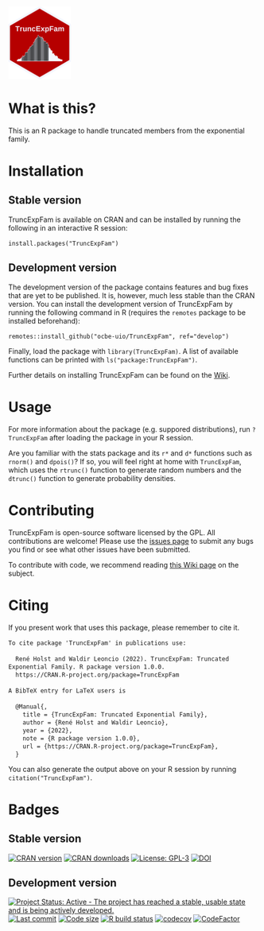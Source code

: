 <img src="logo.png" width=25%>

What is this?
=============

This is an R package to handle truncated members from the exponential
family.

Installation
============

Stable version
--------------

TruncExpFam is available on CRAN and can be installed by running the
following in an interactive R session:

    install.packages("TruncExpFam")

Development version
-------------------

The development version of the package contains features and bug fixes
that are yet to be published. It is, however, much less stable than the
CRAN version. You can install the development version of TruncExpFam by
running the following command in R (requires the `remotes` package to be
installed beforehand):

    remotes::install_github("ocbe-uio/TruncExpFam", ref="develop")

Finally, load the package with `library(TruncExpFam)`. A list of
available functions can be printed with `ls("package:TruncExpFam")`.

Further details on installing TruncExpFam can be found on the
[Wiki](https://github.com/ocbe-uio/TruncExpFam/wiki/Installing-TruncExpFam).

Usage
=====

For more information about the package (e.g. suppored distributions),
run `?TruncExpFam` after loading the package in your R session.

Are you familiar with the stats package and its `r*` and `d*` functions
such as `rnorm()` and `dpois()`? If so, you will feel right at home with
`TruncExpFam`, which uses the `rtrunc()` function to generate random
numbers and the `dtrunc()` function to generate probability densities.

Contributing
============

TruncExpFam is open-source software licensed by the GPL. All
contributions are welcome! Please use the [issues
page](https://github.com/ocbe-uio/TruncExpFam/issues) to submit any bugs
you find or see what other issues have been submitted.

To contribute with code, we recommend reading [this Wiki
page](https://github.com/ocbe-uio/TruncExpFam/wiki/Contributing-to-the-project)
on the subject.

Citing
======

If you present work that uses this package, please remember to cite it.


    To cite package 'TruncExpFam' in publications use:

      René Holst and Waldir Leoncio (2022). TruncExpFam: Truncated Exponential Family. R package version 1.0.0.
      https://CRAN.R-project.org/package=TruncExpFam

    A BibTeX entry for LaTeX users is

      @Manual{,
        title = {TruncExpFam: Truncated Exponential Family},
        author = {René Holst and Waldir Leoncio},
        year = {2022},
        note = {R package version 1.0.0},
        url = {https://CRAN.R-project.org/package=TruncExpFam},
      }

You can also generate the output above on your R session by running
`citation("TruncExpFam")`.

Badges
======

Stable version
--------------

[![CRAN
version](https://www.r-pkg.org/badges/version/TruncExpFam?color=green)](https://cran.r-project.org/package=TruncExpFam)
[![CRAN
downloads](http://cranlogs.r-pkg.org/badges/last-month/TruncExpFam?color=green)](https://cran.r-project.org/package=TruncExpFam)
[![License:
GPL-3](https://img.shields.io/badge/license-GPL--3-blue.svg)](https://cran.r-project.org/web/licenses/GPL-3)
[![DOI](https://zenodo.org/badge/326590808.svg)](https://zenodo.org/badge/latestdoi/326590808)

Development version
-------------------

[![Project Status: Active - The project has reached a stable, usable
state and is being actively
developed.](https://www.repostatus.org/badges/latest/active.svg)](https://www.repostatus.org/#active)
[![Last
commit](https://img.shields.io/github/last-commit/ocbe-uio/TruncExpFam.svg)](https://github.com/ocbe-uio/TruncExpFam/commits/develop)
[![Code
size](https://img.shields.io/github/languages/code-size/ocbe-uio/TruncExpFam.svg)](https://github.com/ocbe-uio/TruncExpFam)
[![R build
status](https://github.com/ocbe-uio/TruncExpFam/workflows/R-CMD-check/badge.svg)](https://github.com/ocbe-uio/TruncExpFam/actions)
[![codecov](https://codecov.io/gh/ocbe-uio/TruncExpFam/branch/develop/graph/badge.svg?token=78YFRZKJO6)](https://codecov.io/gh/ocbe-uio/TruncExpFam)
[![CodeFactor](https://www.codefactor.io/repository/github/ocbe-uio/TruncExpFam/badge)](https://www.codefactor.io/repository/github/ocbe-uio/TruncExpFam)
